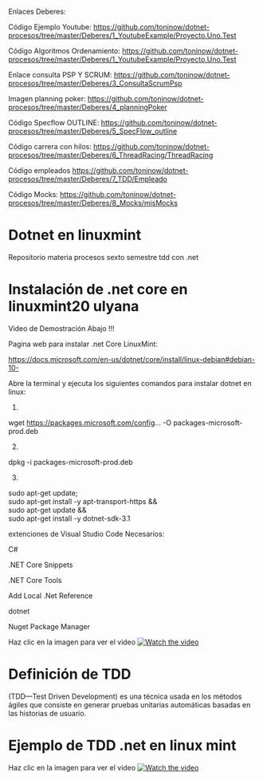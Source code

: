 Enlaces Deberes:

Código Ejemplo Youtube:
https://github.com/toninow/dotnet-procesos/tree/master/Deberes/1_YoutubeExample/Proyecto.Uno.Test

Código Algoritmos Ordenamiento:
https://github.com/toninow/dotnet-procesos/tree/master/Deberes/1_YoutubeExample/Proyecto.Uno.Test

Enlace consulta PSP Y SCRUM:
https://github.com/toninow/dotnet-procesos/tree/master/Deberes/3_ConsultaScrumPsp

Imagen planning poker:
https://github.com/toninow/dotnet-procesos/tree/master/Deberes/4_planningPoker

Código Specflow OUTLINE:
https://github.com/toninow/dotnet-procesos/tree/master/Deberes/5_SpecFlow_outline

Código carrera con hilos:
https://github.com/toninow/dotnet-procesos/tree/master/Deberes/6_ThreadRacing/ThreadRacing

Código empleados
https://github.com/toninow/dotnet-procesos/tree/master/Deberes/7_TDD/Empleado

Código Mocks:
https://github.com/toninow/dotnet-procesos/tree/master/Deberes/8_Mocks/misMocks


# Dotnet en linuxmint

Repositorio materia procesos sexto semestre tdd con .net 

# Instalación de .net core en linuxmint20 ulyana

Video de Demostración Abajo !!!

Pagina web para instalar .net Core LinuxMint:

https://docs.microsoft.com/en-us/dotnet/core/install/linux-debian#debian-10-

Abre la terminal y ejecuta los siguientes comandos para instalar dotnet en linux:

1)
wget https://packages.microsoft.com/config... -O packages-microsoft-prod.deb

2)
dpkg -i packages-microsoft-prod.deb

3)
sudo apt-get update; \
  sudo apt-get install -y apt-transport-https && \
  sudo apt-get update && \
  sudo apt-get install -y dotnet-sdk-3.1

extenciones de Visual Studio Code Necesarios:

C#

.NET Core Snippets

.NET Core Tools 

Add Local .Net Reference

dotnet

Nuget Package Manager

Haz clic en la imagen para ver el video
[![Watch the video](https://i2.wp.com/www.swhosting.com/blog/wp-content/uploads/2018/06/Instalar-NET-Core-en-Linux-v2.jpg?fit=1024%2C535&ssl=1)](https://www.youtube.com/embed/8-FireusJic)

# Definición de TDD

(TDD—Test Driven Development) es una técnica usada en los métodos ágiles que consiste en generar pruebas unitarias automáticas basadas en las historias de usuario. 
 
# Ejemplo de TDD .net en linux mint

Haz clic en la imagen para ver el video
[![Watch the video](https://blog.irontec.com/wp-content/uploads/2016/07/red-green-refacto.png)](https://www.youtube.com/watch?v=vSxdD7zkF3I&t=687s)

